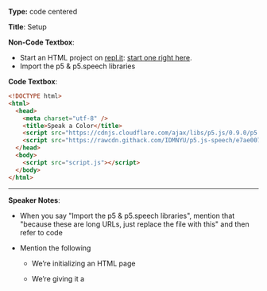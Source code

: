 **Type:** code centered

**Title**: Setup

**Non-Code Textbox**: 

* Start an HTML project on [repl.it](https://repl.it/): [start one right here](https://repl.it/languages/html).
* Import the p5 & p5.speech libraries

**Code Textbox**: 

```html
<!DOCTYPE html>
<html>
  <head>
    <meta charset="utf-8" />
    <title>Speak a Color</title>
    <script src="https://cdnjs.cloudflare.com/ajax/libs/p5.js/0.9.0/p5.js"></script>
    <script src="https://rawcdn.githack.com/IDMNYU/p5.js-speech/e7ae007d61f048fc2379971b0de7d5db8abb7eee/lib/p5.speech.js"></script>
  </head>
  <body>
    <script src="script.js"></script>
  </body>
</html>
```

------

**Speaker Notes**: 

* When you say "Import the p5 & p5.speech libraries", mention that "because these are long URLs, just replace the file with this" and then refer to code

* Mention the following

  * We’re initializing an HTML page
  * We’re giving it a <title>, which appears as the tab name in your browser
  * We’re linking the two external libraries we need
  * Finally, a link to the `script.js` file we’ll write our own JavaScript code in

  * The rest of the code samples in this workshop will all be for `script.js`, where we write the p5 code.

